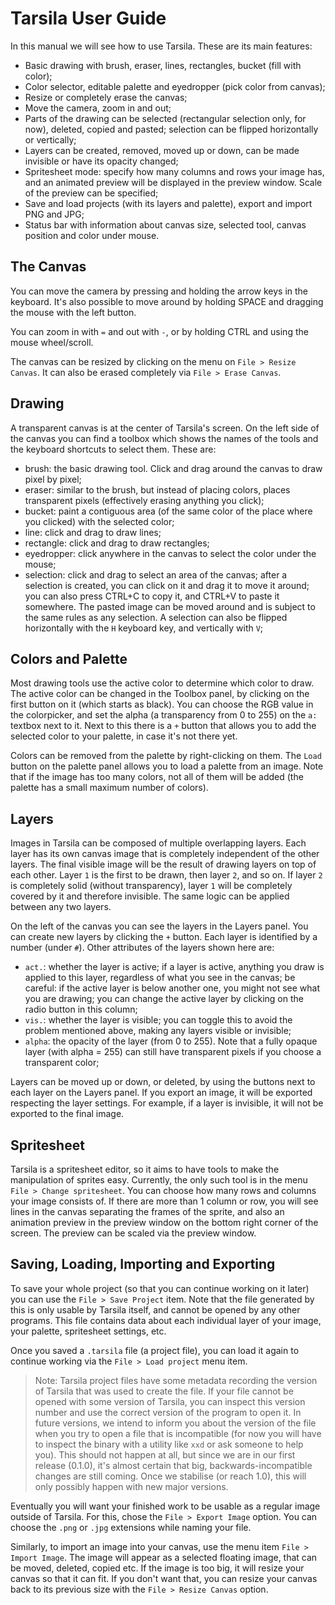# Tarsila User Guide

In this manual we will see how to use Tarsila. These are its main features:

* Basic drawing with brush, eraser, lines, rectangles, bucket (fill with color);
* Color selector, editable palette and eyedropper (pick color from canvas);
* Resize or completely erase the canvas;
* Move the camera, zoom in and out;
* Parts of the drawing can be selected (rectangular selection only, for now),
  deleted, copied and pasted; selection can be flipped horizontally or
  vertically;
* Layers can be created, removed, moved up or down, can be made invisible or
  have its opacity changed;
* Spritesheet mode: specify how many columns and rows your image has, and an
  animated preview will be displayed in the preview window. Scale of the preview
  can be specified;
* Save and load projects (with its layers and palette), export and import PNG
  and JPG;
* Status bar with information about canvas size, selected tool, canvas position
  and color under mouse.

## The Canvas

You can move the camera by pressing and holding the arrow keys in the keyboard.
It's also possible to move around by holding SPACE and dragging the mouse with
the left button.

You can zoom in with `=` and out with `-`, or by holding CTRL and using the
mouse wheel/scroll.

The canvas can be resized by clicking on the menu on `File > Resize Canvas`. It
can also be erased completely via `File > Erase Canvas`.

## Drawing

A transparent canvas is at the center of Tarsila's screen. On the left side of
the canvas you can find a toolbox which shows the names of the tools and the
keyboard shortcuts to select them. These are:

* brush: the basic drawing tool. Click and drag around the canvas to draw pixel
  by pixel;
* eraser: similar to the brush, but instead of placing colors, places
  transparent pixels (effectively erasing anything you click);
* bucket: paint a contiguous area (of the same color of the place where you
  clicked) with the selected color;
* line: click and drag to draw lines;
* rectangle: click and drag to draw rectangles;
* eyedropper: click anywhere in the canvas to select the color under the mouse;
* selection: click and drag to select an area of the canvas; after a selection
  is created, you can click on it and drag it to move it around; you can also
  press CTRL+C to copy it, and CTRL+V to paste it somewhere. The pasted image
  can be moved around and is subject to the same rules as any selection. A
  selection can also be flipped horizontally with the `H` keyboard key, and
  vertically with `V`;

## Colors and Palette

Most drawing tools use the active color to determine which color to draw. The
active color can be changed in the Toolbox panel, by clicking on the first
button on it (which starts as black). You can choose the RGB value in the
colorpicker, and set the alpha (a transparency from 0 to 255) on the `a:`
textbox next to it. Next to this there is a `+` button that allows you to add
the selected color to your palette, in case it's not there yet.

Colors can be removed from the palette by right-clicking on them. The `Load`
button on the palette panel allows you to load a palette from an image. Note
that if the image has too many colors, not all of them will be added (the
palette has a small maximum number of colors).

## Layers

Images in Tarsila can be composed of multiple overlapping layers. Each layer has
its own canvas image that is completely independent of the other layers. The
final visible image will be the result of drawing layers on top of each other.
Layer `1` is the first to be drawn, then layer `2`, and so on. If layer `2` is
completely solid (without transparency), layer `1` will be completely covered by
it and therefore invisible. The same logic can be applied between any two
layers.

On the left of the canvas you can see the layers in the Layers panel. You can
create new layers by clicking the `+` button. Each layer is identified by a
number (under `#`). Other attributes of the layers shown here are:
* `act.`: whether the layer is active; if a layer is active, anything you draw
  is applied to this layer, regardless of what you see in the canvas; be
  careful: if the active layer is below another one, you might not see what you
  are drawing; you can change the active layer by clicking on the radio button
  in this column;
* `vis.`: whether the layer is visible; you can toggle this to avoid the problem
  mentioned above, making any layers visible or invisible;
* `alpha`: the opacity of the layer (from 0 to 255). Note that a fully opaque
  layer (with alpha = 255) can still have transparent pixels if you choose a
  transparent color;

Layers can be moved up or down, or deleted, by using the buttons next to each
layer on the Layers panel. If you export an image, it will be exported
respecting the layer settings. For example, if a layer is invisible, it will not
be exported to the final image.

## Spritesheet

Tarsila is a spritesheet editor, so it aims to have tools to make the
manipulation of sprites easy. Currently, the only such tool is in the menu
`File > Change spritesheet`. You can choose how many rows and columns your image
consists of. If there are more than 1 column or row, you will see lines in the
canvas separating the frames of the sprite, and also an animation preview in the
preview window on the bottom right corner of the screen. The preview can be
scaled via the preview window.

## Saving, Loading, Importing and Exporting

To save your whole project (so that you can continue working on it later) you
can use the `File > Save Project` item. Note that the file generated by this is
only usable by Tarsila itself, and cannot be opened by any other programs. This
file contains data about each individual layer of your image, your palette,
spritesheet settings, etc.

Once you saved a `.tarsila` file (a project file), you can load it again to
continue working via the `File > Load project` menu item.

> Note: Tarsila project files have some metadata recording the version of Tarsila
> that was used to create the file. If your file cannot be opened with some
> version of Tarsila, you can inspect this version number and use the correct
> version of the program to open it. In future versions, we intend to inform you
> about the version of the file when you try to open a file that is incompatible
> (for now you will have to inspect the binary with a utility like `xxd` or ask
> someone to help you). This should not happen at all, but since we are in our
> first release (0.1.0), it's almost certain that big, backwards-incompatible
> changes are still coming. Once we stabilise (or reach 1.0), this will only
> possibly happen with new major versions.

Eventually you will want your finished work to be usable as a regular image
outside of Tarsila. For this, chose the `File > Export Image` option. You can
choose the `.png` or `.jpg` extensions while naming your file.

Similarly, to import an image into your canvas, use the menu item
`File > Import Image`. The image will appear as a selected floating image, that
can be moved, deleted, copied etc. If the image is too big, it will resize your
canvas so that it can fit. If you don't want that, you can resize your canvas
back to its previous size with the `File > Resize Canvas` option.

